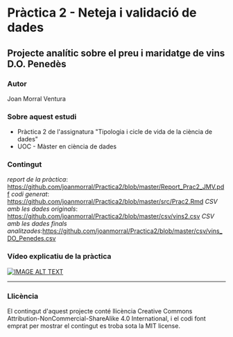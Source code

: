 # Pràctica 2 - Neteja i validació de dades

## Projecte analític sobre el preu i maridatge de vins D.O. Penedès

### Autor
Joan Morral Ventura 

### Sobre aquest estudi
- Pràctica 2 de l'assignatura "Tipologia i cicle de vida de la ciència de dades"
- UOC - Màster en ciència de dades

### Contingut
*report de la pràctica*: https://github.com/joanmorral/Practica2/blob/master/Report_Prac2_JMV.pdf
*codi generat*: https://github.com/joanmorral/Practica2/blob/master/src/Prac2.Rmd
*CSV amb les dades originals*: https://github.com/joanmorral/Practica2/blob/master/csv/vins2.csv
*CSV amb les dades finals analitzades*:https://github.com/joanmorral/Practica2/blob/master/csv/vins_DO_Penedes.csv

### Vídeo explicatiu de la pràctica
[![IMAGE ALT TEXT](http://img.youtube.com/vi/2coK-yKJiaA/0.jpg)](http://www.youtube.com/watch?v=2coK-yKJiaA "Visualitza el vídeo de la pràctica 2")

----

### Llicència
El contingut d'aquest projecte conté llicència Creative Commons Attribution-NonCommercial-ShareAlike 4.0 International, i el codi font emprat per mostrar el contingut es troba sota la MIT license.
